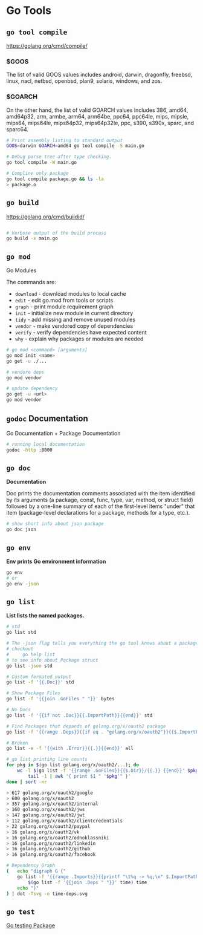 
# Go Tools

## `go tool compile` 

https://golang.org/cmd/compile/

### $GOOS
The list of valid GOOS values includes android, darwin, dragonfly, freebsd, linux, nacl, netbsd, openbsd, plan9, solaris, windows, and zos. 

### $GOARCH

On the other hand, the list of valid GOARCH values includes 386, amd64, amd64p32, arm, armbe, arm64, arm64be, ppc64, ppc64le, mips, mipsle, mips64, mips64le, mips64p32, mips64p32le, ppc, s390, s390x, sparc, and sparc64.

```bash
# Print assembly listing to standard output
GOOS=darwin GOARCH=amd64 go tool compile -S main.go

# Debug parse tree after type checking.
go tool compile -W main.go

# Compline only package 
go tool compile package.go && ls -la
> package.o
```

## `go build`

https://golang.org/cmd/buildid/

```bash

# Verbose output of the build process
go build -x main.go

```

## `go mod`

Go Modules

The commands are:

* `download` - download modules to local cache
* `edit` - edit go.mod from tools or scripts
* `graph`  - print module requirement graph
* `init` - initialize new module in current directory
* `tidy` - add missing and remove unused modules
* `vendor` - make vendored copy of dependencies
* `verify` - verify dependencies have expected content
* `why` - explain why packages or modules are needed

```bash
# go mod <command> [arguments]
go mod init <name>
go get -u ./...

# vendore deps
go mod vendor

# update dependency
go get -u <url>
go mod vendor
```

## `godoc` Documentation

Go Documentation + Package Documentation 

```bash
# running local documentation
godoc -http :8000
```

## `go doc` 

**Documentation**

Doc prints the documentation comments associated with the item identified by its arguments (a package, const, func, type, var, method, or struct field) followed by a one-line summary of each of the first-level items "under" that item (package-level declarations for a package, methods for a type, etc.).

```bash
# show short info about json package
go doc json
```

## `go env` 

**Env prints Go environment information**

```bash
go env
# or
go env -json
```

## `go list` 

**List lists the named packages.**

```bash
# std
go list std

# The -json flag tells you everything the go tool knows about a package:
# checkout
#     go help list
# to see info about Package struct
go list -json std

# Custom formated output
go list -f '{{.Doc}}' std

# Show Package Files
go list -f '{{join .GoFiles " "}}' bytes

# No Docs
go list -f '{{if not .Doc}}{{.ImportPath}}{{end}}' std

# Find Packages that depands of golang.org/x/oauth2 package
go list -f '{{range .Deps}}{{if eq . "golang.org/x/oauth2"}}{{$.ImportPath}}{{end}}{{end}}' all

# Broken
go list -e -f '{{with .Error}}{{.}}{{end}}' all

# go list printing line counts
for pkg in $(go list golang.org/x/oauth2/...); do
    wc -l $(go list -f '{{range .GoFiles}}{{$.Dir}}/{{.}} {{end}}' $pkg) | \
        tail -1 | awk '{ print $1 " '$pkg'" }'
done | sort -nr

> 617 golang.org/x/oauth2/google
> 600 golang.org/x/oauth2
> 357 golang.org/x/oauth2/internal
> 160 golang.org/x/oauth2/jws
> 147 golang.org/x/oauth2/jwt
> 112 golang.org/x/oauth2/clientcredentials
> 22 golang.org/x/oauth2/paypal
> 16 golang.org/x/oauth2/vk
> 16 golang.org/x/oauth2/odnoklassniki
> 16 golang.org/x/oauth2/linkedin
> 16 golang.org/x/oauth2/github
> 16 golang.org/x/oauth2/facebook

# Dependency Graph
(   echo "digraph G {"
    go list -f '{{range .Imports}}{{printf "\t%q -> %q;\n" $.ImportPath .}}{{end}}' \
        $(go list -f '{{join .Deps " "}}' time) time
    echo "}"
) | dot -Tsvg -o time-deps.svg

```

## `go test`

[Go testing Package](testing)
